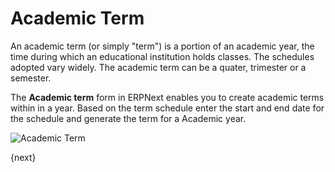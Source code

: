 # Academic Term

An academic term (or simply "term") is a portion of an academic year, the time during which an educational institution holds classes. The schedules adopted vary widely. The academic term can be a quater, trimester or a semester.

The **Academic term** form in ERPNext enables you to create academic terms within in a year. Based on the term schedule enter the start and end date for the schedule and generate the term for a Academic year.

<img class="screenshot" alt="Academic Term" src="/docs/assets/img/schools/setup/academic-term.png">


{next}